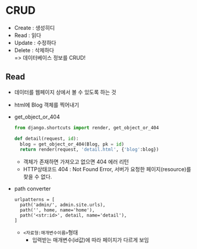 # CRUD

- Create : 생성히디
- Read : 읽다
- Update : 수정하다
- Delete : 삭제하다  
  => 데이터베이스 정보를 CRUD!

## Read

- 데이터를 웹페이지 상에서 볼 수 있도록 하는 것
- html에 Blog 객체를 찍어내기

- get_object_or_404

  ```py
  from django.shortcuts import render, get_object_or_404

  def detail(request, id):
    blog = get_object_or_404(Blog, pk = id)
    return render(request, 'detail.html', {'blog':blog})

  ```

  - 객체가 존재하면 가져오고 없으면 404 에러 리턴
  - HTTP상태코드 404 : Not Found Error, 서버가 요청한 페이지(resource)를 찾을 수 없다.

- path converter

  ```
  urlpatterns = [
    path('admin/', admin.site.urls),
    path('', home, name='home'),
    path('<str:id>', detail, name='detail'),
  ]
  ```

  - `<자료형:매개변수이름>`형태
    - 입력받는 매개변수(id값)에 따라 페이지가 다르게 보임
